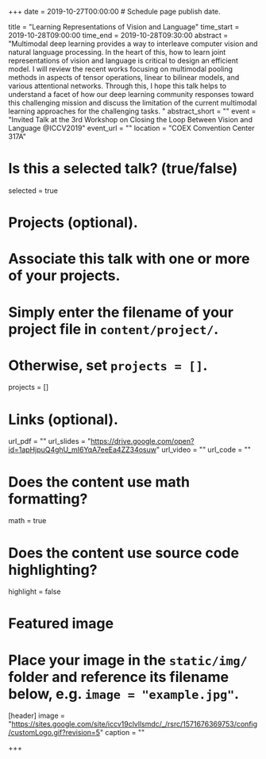 +++
date = 2019-10-27T00:00:00  # Schedule page publish date.

title = "Learning Representations of Vision and Language"
time_start = 2019-10-28T09:00:00
time_end = 2019-10-28T09:30:00
abstract = "Multimodal deep learning provides a way to interleave computer vision and natural language processing. In the heart of this, how to learn joint representations of vision and language is critical to design an efficient model. I will review the recent works focusing on multimodal pooling methods in aspects of tensor operations, linear to bilinear models, and various attentional networks. Through this, I hope this talk helps to understand a facet of how our deep learning community responses toward this challenging mission and discuss the limitation of the current multimodal learning approaches for the challenging tasks. "
abstract_short = ""
event = "Invited Talk at the 3rd Workshop on Closing the Loop Between Vision and Language @ICCV2019"
event_url = ""
location = "COEX Convention Center 317A"

# Is this a selected talk? (true/false)
selected = true

# Projects (optional).
#   Associate this talk with one or more of your projects.
#   Simply enter the filename of your project file in `content/project/`.
#   Otherwise, set `projects = []`.
projects = []

# Links (optional).
url_pdf = ""
url_slides = "https://drive.google.com/open?id=1apHjpuQ4ghU_mI6YqA7eeEa4ZZ34osuw"
url_video = ""
url_code = ""

# Does the content use math formatting?
math = true

# Does the content use source code highlighting?
highlight = false

# Featured image
# Place your image in the `static/img/` folder and reference its filename below, e.g. `image = "example.jpg"`.
[header]
image = "https://sites.google.com/site/iccv19clvllsmdc/_/rsrc/1571676369753/config/customLogo.gif?revision=5"
caption = ""

+++
